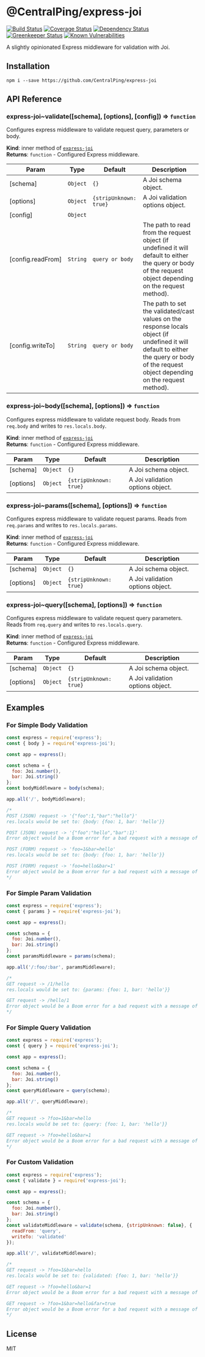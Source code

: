 # @CentralPing/express-joi

[![Build Status](https://travis-ci.org/CentralPing/express-joi.svg?branch=master)](https://travis-ci.org/CentralPing/express-joi)
[![Coverage Status](https://coveralls.io/repos/github/CentralPing/express-joi/badge.svg)](https://coveralls.io/github/CentralPing/express-joi)
[![Dependency Status](https://david-dm.org/CentralPing/express-joi.svg)](https://david-dm.org/CentralPing/express-joi)
[![Greenkeeper Status](https://badges.greenkeeper.io/CentralPing/express-joi.svg)](https://greenkeeper.io/)
[![Known Vulnerabilities](https://snyk.io/test/github/centralping/express-joi/badge.svg)](https://snyk.io/test/github/centralping/express-joi)

A slightly opinionated Express middleware for validation with Joi.

## Installation

`npm i --save https://github.com/CentralPing/express-joi`

## API Reference

<a name="module_express-joi..validate"></a>

### express-joi~validate([schema], [options], [config]) ⇒ <code>function</code>
Configures express middleware to validate request query, parameters or body.

**Kind**: inner method of [<code>express-joi</code>](#module_express-joi)  
**Returns**: <code>function</code> - Configured Express middleware.  

| Param | Type | Default | Description |
| --- | --- | --- | --- |
| [schema] | <code>Object</code> | <code>{}</code> | A Joi schema object. |
| [options] | <code>Object</code> | <code>{stripUnknown: true}</code> | A Joi validation options  object. |
| [config] | <code>Object</code> |  |  |
| [config.readFrom] | <code>String</code> | <code>query or body</code> | The path to read from  the request object (if undefined it will default to either the query or body  of the request object depending on the request method). |
| [config.writeTo] | <code>String</code> | <code>query or body</code> | The path to set the  validated/cast values on the response locals object (if undefined it will  default to either the query or body of the request object depending on the  request method). |

<a name="module_express-joi..body"></a>

### express-joi~body([schema], [options]) ⇒ <code>function</code>
Configures express middleware to validate request body. Reads from
 `req.body` and writes to `res.locals.body`.

**Kind**: inner method of [<code>express-joi</code>](#module_express-joi)  
**Returns**: <code>function</code> - Configured Express middleware.  

| Param | Type | Default | Description |
| --- | --- | --- | --- |
| [schema] | <code>Object</code> | <code>{}</code> | A Joi schema object. |
| [options] | <code>Object</code> | <code>{stripUnknown: true}</code> | A Joi validation options  object. |

<a name="module_express-joi..params"></a>

### express-joi~params([schema], [options]) ⇒ <code>function</code>
Configures express middleware to validate request params. Reads from
 `req.params` and writes to `res.locals.params`.

**Kind**: inner method of [<code>express-joi</code>](#module_express-joi)  
**Returns**: <code>function</code> - Configured Express middleware.  

| Param | Type | Default | Description |
| --- | --- | --- | --- |
| [schema] | <code>Object</code> | <code>{}</code> | A Joi schema object. |
| [options] | <code>Object</code> | <code>{stripUnknown: true}</code> | A Joi validation options  object. |

<a name="module_express-joi..query"></a>

### express-joi~query([schema], [options]) ⇒ <code>function</code>
Configures express middleware to validate request query parameters. Reads
 from `req.query` and writes to `res.locals.query`.

**Kind**: inner method of [<code>express-joi</code>](#module_express-joi)  
**Returns**: <code>function</code> - Configured Express middleware.  

| Param | Type | Default | Description |
| --- | --- | --- | --- |
| [schema] | <code>Object</code> | <code>{}</code> | A Joi schema object. |
| [options] | <code>Object</code> | <code>{stripUnknown: true}</code> | A Joi validation options  object. |


## Examples

### For Simple Body Validation

```js
const express = require('express');
const { body } = require('express-joi');

const app = express();

const schema = {
  foo: Joi.number(),
  bar: Joi.string()
};
const bodyMiddleware = body(schema);

app.all('/', bodyMiddleware);

/*
POST (JSON) request -> '{"foo":1,"bar":"hello"}'
res.locals would be set to: {body: {foo: 1, bar: 'hello'}}

POST (JSON) request -> '{"foo":"hello","bar":1}'
Error object would be a Boom error for a bad request with a message of '"foo" must be a number'

POST (FORM) request -> 'foo=1&bar=hello'
res.locals would be set to: {body: {foo: 1, bar: 'hello'}}

POST (FORM) request -> 'foo=hello&bar=1'
Error object would be a Boom error for a bad request with a message of '"foo" must be a number'
*/
```

### For Simple Param Validation

```js
const express = require('express');
const { params } = require('express-joi');

const app = express();

const schema = {
  foo: Joi.number(),
  bar: Joi.string()
};
const paramsMiddleware = params(schema);

app.all('/:foo/:bar', paramsMiddleware);

/*
GET request -> /1/hello
res.locals would be set to: {params: {foo: 1, bar: 'hello'}}

GET request -> /hello/1
Error object would be a Boom error for a bad request with a message of '"foo" must be a number'
*/
```

### For Simple Query Validation

```js
const express = require('express');
const { query } = require('express-joi');

const app = express();

const schema = {
  foo: Joi.number(),
  bar: Joi.string()
};
const queryMiddleware = query(schema);

app.all('/', queryMiddleware);

/*
GET request -> ?foo=1&bar=hello
res.locals would be set to: {query: {foo: 1, bar: 'hello'}}

GET request -> ?foo=hello&bar=1
Error object would be a Boom error for a bad request with a message of '"foo" must be a number'
*/
```

### For Custom Validation

```js
const express = require('express');
const { validate } = require('express-joi');

const app = express();

const schema = {
  foo: Joi.number(),
  bar: Joi.string()
};
const validateMiddleware = validate(schema, {stripUnknown: false}, {
  readFrom: 'query',
  writeTo: 'validated'
});

app.all('/', validateMiddleware);

/*
GET request -> ?foo=1&bar=hello
res.locals would be set to: {validated: {foo: 1, bar: 'hello'}}

GET request -> ?foo=hello&bar=1
Error object would be a Boom error for a bad request with a message of '"foo" must be a number'

GET request -> ?foo=1&bar=hello&far=true
Error object would be a Boom error for a bad request with a message of '"far" is not allowed'
*/
```

## License

MIT
